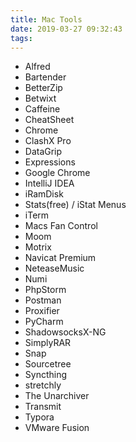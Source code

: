 ```yaml
---
title: Mac Tools
date: 2019-03-27 09:32:43
tags:
---
```


* Alfred
* Bartender
* BetterZip
* Betwixt
* Caffeine
* CheatSheet
* Chrome
* ClashX Pro
* DataGrip
* Expressions
* Google Chrome
* IntelliJ IDEA
* iRamDisk
* Stats(free) / iStat Menus
* iTerm
* Macs Fan Control
* Moom
* Motrix
* Navicat Premium
* NeteaseMusic
* Numi
* PhpStorm
* Postman
* Proxifier
* PyCharm
* ShadowsocksX-NG
* SimplyRAR
* Snap
* Sourcetree
* Syncthing
* stretchly
* The Unarchiver
* Transmit
* Typora
* VMware Fusion
